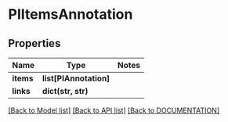 # PIItemsAnnotation

## Properties
Name | Type | Notes
------------ | ------------- | -------------
**items** | **list[PIAnnotation]**
**links** | **dict(str, str)**

[[Back to Model list]](../../DOCUMENTATION.md#documentation-for-models) [[Back to API list]](../../DOCUMENTATION.md#documentation-for-api-endpoints) [[Back to DOCUMENTATION]](../../DOCUMENTATION.md)
